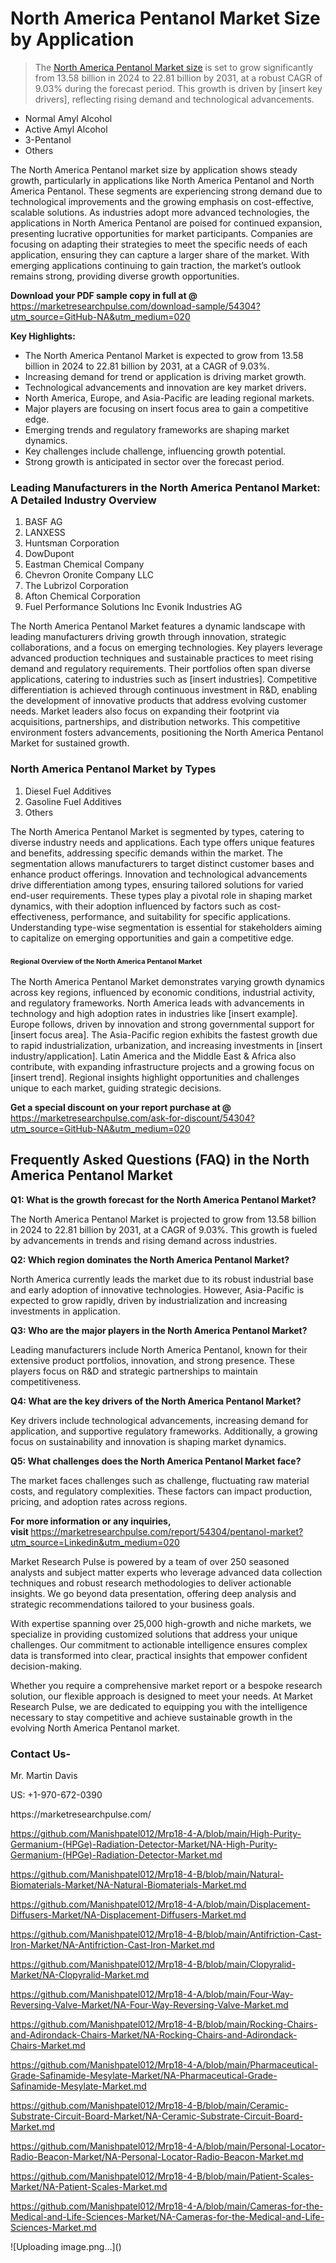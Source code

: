 <h1>North America Pentanol Market&nbsp;Size by Application</h1><blockquote><p>The <a href="https://marketresearchpulse.com/download-sample/54304?utm_source=GitHub-NA&amp;utm_medium=020">North America Pentanol Market size</a> is set to grow significantly from 13.58 billion in 2024 to 22.81 billion by 2031, at a robust CAGR of 9.03% during the forecast period. This growth is driven by [insert key drivers], reflecting rising demand and technological advancements.</p></blockquote><ul><li>Normal Amyl Alcohol<li> Active Amyl Alcohol<li> 3-Pentanol<li> Others</li></ul><p>The North America Pentanol market size by application shows steady growth, particularly in applications like North America Pentanol and North America Pentanol. These segments are experiencing strong demand due to technological improvements and the growing emphasis on cost-effective, scalable solutions. As industries adopt more advanced technologies, the applications in North America Pentanol are poised for continued expansion, presenting lucrative opportunities for market participants. Companies are focusing on adapting their strategies to meet the specific needs of each application, ensuring they can capture a larger share of the market. With emerging applications continuing to gain traction, the market’s outlook remains strong, providing diverse growth opportunities.</p><p><strong>Download your PDF sample copy in full at @ </strong><a href="https://marketresearchpulse.com/download-sample/54304?utm_source=GitHub-NA&amp;utm_medium=020">https://marketresearchpulse.com/download-sample/54304?utm_source=GitHub-NA&amp;utm_medium=020</a></p><p><strong>Key Highlights: </strong></p><ul><li>The North America Pentanol Market is expected to grow from 13.58 billion in 2024 to 22.81 billion by 2031, at a CAGR of 9.03%.</li><li>Increasing demand for trend or application is driving market growth.</li><li>Technological advancements and innovation are key market drivers.</li><li>North America, Europe, and Asia-Pacific are leading regional markets.</li><li>Major players are focusing on insert focus area to gain a competitive edge.</li><li>Emerging trends and regulatory frameworks are shaping market dynamics.</li><li>Key challenges include challenge, influencing growth potential.</li><li>Strong growth is anticipated in sector over the forecast period.</li></ul><h3>Leading Manufacturers in the North America Pentanol Market: A Detailed Industry Overview</h3><ol><li>BASF AG</li><li>LANXESS</li><li>Huntsman Corporation</li><li>DowDupont</li><li>Eastman Chemical Company</li><li>Chevron Oronite Company LLC</li><li>The Lubrizol Corporation</li><li>Afton Chemical Corporation</li><li>Fuel Performance Solutions Inc Evonik Industries AG</li></ol><div class="flex max-w-full flex-col flex-grow"><div class="min-h-8 text-message flex w-full flex-col items-end gap-2 whitespace-normal break-words [.text-message+&amp;]:mt-5" dir="auto" data-message-author-role="assistant" data-message-id="fd8432e4-4910-450d-b182-61b7bfb0a01f" data-message-model-slug="gpt-4o"><div class="flex w-full flex-col gap-1 empty:hidden first:pt-[3px]"><div class="markdown prose w-full break-words dark:prose-invert light"><p>The North America Pentanol Market features a dynamic landscape with leading manufacturers driving growth through innovation, strategic collaborations, and a focus on emerging technologies. Key players leverage advanced production techniques and sustainable practices to meet rising demand and regulatory requirements. Their portfolios often span diverse applications, catering to industries such as [insert industries]. Competitive differentiation is achieved through continuous investment in R&amp;D, enabling the development of innovative products that address evolving customer needs. Market leaders also focus on expanding their footprint via acquisitions, partnerships, and distribution networks. This competitive environment fosters advancements, positioning the North America Pentanol Market for sustained growth.</p></div></div></div></div><h3>North America Pentanol Market by Types</h3><ol><li>Diesel Fuel Additives<li> Gasoline Fuel Additives<li> Others</li></ol><div class="flex max-w-full flex-col flex-grow"><div class="min-h-8 text-message flex w-full flex-col items-end gap-2 whitespace-normal break-words [.text-message+&amp;]:mt-5" dir="auto" data-message-author-role="assistant" data-message-id="084470be-0bb7-4664-bddf-5156b4f41249" data-message-model-slug="gpt-4o-mini"><div class="flex w-full flex-col gap-1 empty:hidden first:pt-[3px]"><div class="markdown prose w-full break-words dark:prose-invert light"><p>The North America Pentanol Market is segmented by types, catering to diverse industry needs and applications. Each type offers unique features and benefits, addressing specific demands within the market. The segmentation allows manufacturers to target distinct customer bases and enhance product offerings. Innovation and technological advancements drive differentiation among types, ensuring tailored solutions for varied end-user requirements. These types play a pivotal role in shaping market dynamics, with their adoption influenced by factors such as cost-effectiveness, performance, and suitability for specific applications. Understanding type-wise segmentation is essential for stakeholders aiming to capitalize on emerging opportunities and gain a competitive edge.</p></div></div></div></div><h3><span style="font-size: 11px;">Regional Overview of the North America Pentanol Market</span></h3><div class="flex max-w-full flex-col flex-grow"><div class="min-h-8 text-message flex w-full flex-col items-end gap-2 whitespace-normal break-words [.text-message+&amp;]:mt-5" dir="auto" data-message-author-role="assistant" data-message-id="e9038762-ce64-4e30-91c9-9bd413514231" data-message-model-slug="gpt-4o-mini"><div class="flex w-full flex-col gap-1 empty:hidden first:pt-[3px]"><div class="markdown prose w-full break-words dark:prose-invert light"><p>The North America Pentanol Market demonstrates varying growth dynamics across key regions, influenced by economic conditions, industrial activity, and regulatory frameworks. North America leads with advancements in technology and high adoption rates in industries like [insert example]. Europe follows, driven by innovation and strong governmental support for [insert focus area]. The Asia-Pacific region exhibits the fastest growth due to rapid industrialization, urbanization, and increasing investments in [insert industry/application]. Latin America and the Middle East &amp; Africa also contribute, with expanding infrastructure projects and a growing focus on [insert trend]. Regional insights highlight opportunities and challenges unique to each market, guiding strategic decisions.</p></div></div></div></div><p><strong>Get a special discount on your report purchase at @ </strong><a href="https://marketresearchpulse.com/ask-for-discount/54304?utm_source=GitHub-NA&amp;utm_medium=020">https://marketresearchpulse.com/ask-for-discount/54304?utm_source=GitHub-NA&amp;utm_medium=020</a></p><h2>Frequently Asked Questions (FAQ) in the North America Pentanol Market</h2><p><strong>Q1: What is the growth forecast for the North America Pentanol Market?</strong></p><p>The North America Pentanol Market is projected to grow from 13.58 billion in 2024 to 22.81 billion by 2031, at a CAGR of 9.03%. This growth is fueled by advancements in trends and rising demand across industries.</p><p><strong>Q2: Which region dominates the North America Pentanol Market?</strong></p><p>North America currently leads the market due to its robust industrial base and early adoption of innovative technologies. However, Asia-Pacific is expected to grow rapidly, driven by industrialization and increasing investments in application.</p><p><strong>Q3: Who are the major players in the North America Pentanol Market?</strong></p><p>Leading manufacturers include North America Pentanol, known for their extensive product portfolios, innovation, and strong presence. These players focus on R&amp;D and strategic partnerships to maintain competitiveness.</p><p><strong>Q4: What are the key drivers of the North America Pentanol Market?</strong></p><p>Key drivers include technological advancements, increasing demand for application, and supportive regulatory frameworks. Additionally, a growing focus on sustainability and innovation is shaping market dynamics.</p><p><strong>Q5: What challenges does the North America Pentanol Market face?</strong></p><p>The market faces challenges such as challenge, fluctuating raw material costs, and regulatory complexities. These factors can impact production, pricing, and adoption rates across regions.</p><p><strong>For more information or any inquiries, visit&nbsp;</strong><a href="https://marketresearchpulse.com/report/54304/pentanol-market?utm_source=Linkedin&utm_medium=020">https://marketresearchpulse.com/report/54304/pentanol-market?utm_source=Linkedin&utm_medium=020</a></p><p>Market Research Pulse is powered by a team of over 250 seasoned analysts and subject matter experts who leverage advanced data collection techniques and robust research methodologies to deliver actionable insights. We go beyond data presentation, offering deep analysis and strategic recommendations tailored to your business goals.</p><p>With expertise spanning over 25,000 high-growth and niche markets, we specialize in providing customized solutions that address your unique challenges. Our commitment to actionable intelligence ensures complex data is transformed into clear, practical insights that empower confident decision-making.</p><p>Whether you require a comprehensive market report or a bespoke research solution, our flexible approach is designed to meet your needs. At Market Research Pulse, we are dedicated to equipping you with the intelligence necessary to stay competitive and achieve sustainable growth in the evolving North America Pentanol market.</p><h3><strong>Contact Us-</strong></h3><p>Mr. Martin Davis</p><p>US: +1-970-672-0390</p><p>https://marketresearchpulse.com/</p><p><a href="https://github.com/Manishpatel012/Mrp18-4-A/blob/main/High-Purity-Germanium-(HPGe)-Radiation-Detector-Market/NA-High-Purity-Germanium-(HPGe)-Radiation-Detector-Market.md">https://github.com/Manishpatel012/Mrp18-4-A/blob/main/High-Purity-Germanium-(HPGe)-Radiation-Detector-Market/NA-High-Purity-Germanium-(HPGe)-Radiation-Detector-Market.md</a></p><p><a href="https://github.com/Manishpatel012/Mrp18-4-B/blob/main/Natural-Biomaterials-Market/NA-Natural-Biomaterials-Market.md">https://github.com/Manishpatel012/Mrp18-4-B/blob/main/Natural-Biomaterials-Market/NA-Natural-Biomaterials-Market.md</a></p><p><a href="https://github.com/Manishpatel012/Mrp18-4-A/blob/main/Displacement-Diffusers-Market/NA-Displacement-Diffusers-Market.md">https://github.com/Manishpatel012/Mrp18-4-A/blob/main/Displacement-Diffusers-Market/NA-Displacement-Diffusers-Market.md</a></p><p><a href="https://github.com/Manishpatel012/Mrp18-4-B/blob/main/Antifriction-Cast-Iron-Market/NA-Antifriction-Cast-Iron-Market.md">https://github.com/Manishpatel012/Mrp18-4-B/blob/main/Antifriction-Cast-Iron-Market/NA-Antifriction-Cast-Iron-Market.md</a></p><p><a href="https://github.com/Manishpatel012/Mrp18-4-B/blob/main/Clopyralid-Market/NA-Clopyralid-Market.md">https://github.com/Manishpatel012/Mrp18-4-B/blob/main/Clopyralid-Market/NA-Clopyralid-Market.md</a></p><p><a href="https://github.com/Manishpatel012/Mrp18-4-A/blob/main/Four-Way-Reversing-Valve-Market/NA-Four-Way-Reversing-Valve-Market.md">https://github.com/Manishpatel012/Mrp18-4-A/blob/main/Four-Way-Reversing-Valve-Market/NA-Four-Way-Reversing-Valve-Market.md</a></p><p><a href="https://github.com/Manishpatel012/Mrp18-4-B/blob/main/Rocking-Chairs-and-Adirondack-Chairs-Market/NA-Rocking-Chairs-and-Adirondack-Chairs-Market.md">https://github.com/Manishpatel012/Mrp18-4-B/blob/main/Rocking-Chairs-and-Adirondack-Chairs-Market/NA-Rocking-Chairs-and-Adirondack-Chairs-Market.md</a></p><p><a href="https://github.com/Manishpatel012/Mrp18-4-A/blob/main/Pharmaceutical-Grade-Safinamide-Mesylate-Market/NA-Pharmaceutical-Grade-Safinamide-Mesylate-Market.md">https://github.com/Manishpatel012/Mrp18-4-A/blob/main/Pharmaceutical-Grade-Safinamide-Mesylate-Market/NA-Pharmaceutical-Grade-Safinamide-Mesylate-Market.md</a></p><p><a href="https://github.com/Manishpatel012/Mrp18-4-B/blob/main/Ceramic-Substrate-Circuit-Board-Market/NA-Ceramic-Substrate-Circuit-Board-Market.md">https://github.com/Manishpatel012/Mrp18-4-B/blob/main/Ceramic-Substrate-Circuit-Board-Market/NA-Ceramic-Substrate-Circuit-Board-Market.md</a></p><p><a href="https://github.com/Manishpatel012/Mrp18-4-A/blob/main/Personal-Locator-Radio-Beacon-Market/NA-Personal-Locator-Radio-Beacon-Market.md">https://github.com/Manishpatel012/Mrp18-4-A/blob/main/Personal-Locator-Radio-Beacon-Market/NA-Personal-Locator-Radio-Beacon-Market.md</a></p><p><a href="https://github.com/Manishpatel012/Mrp18-4-B/blob/main/Patient-Scales-Market/NA-Patient-Scales-Market.md">https://github.com/Manishpatel012/Mrp18-4-B/blob/main/Patient-Scales-Market/NA-Patient-Scales-Market.md</a></p><p><a href="https://github.com/Manishpatel012/Mrp18-4-A/blob/main/Cameras-for-the-Medical-and-Life-Sciences-Market/NA-Cameras-for-the-Medical-and-Life-Sciences-Market.md">https://github.com/Manishpatel012/Mrp18-4-A/blob/main/Cameras-for-the-Medical-and-Life-Sciences-Market/NA-Cameras-for-the-Medical-and-Life-Sciences-Market.md</a></p>
![Uploading image.png…]()
